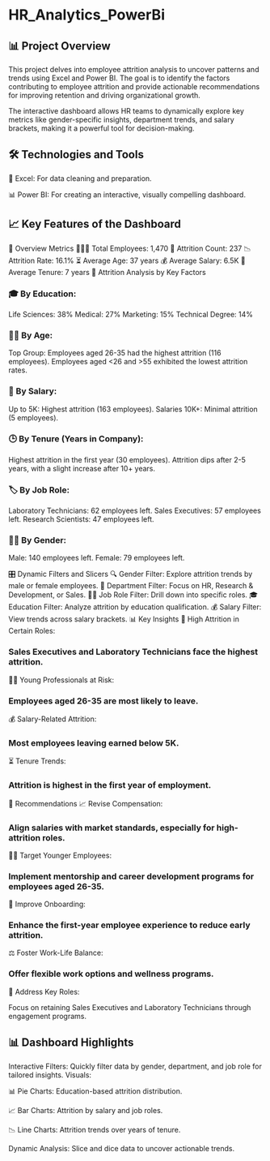 # HR_Analytics_PowerBi

## 📊 Project Overview

This project delves into employee attrition analysis to uncover patterns and trends using Excel and Power BI. The goal is to identify the factors contributing to employee attrition and provide actionable recommendations for improving retention and driving organizational growth.

The interactive dashboard allows HR teams to dynamically explore key metrics like gender-specific insights, department trends, and salary brackets, making it a powerful tool for decision-making.

## 🛠️ Technologies and Tools

📝 Excel: For data cleaning and preparation.

📊 Power BI: For creating an interactive, visually compelling dashboard.

## 📈 Key Features of the Dashboard

🏢 Overview Metrics
🧑‍🤝‍🧑 Total Employees: 1,470
🚪 Attrition Count: 237
📉 Attrition Rate: 16.1%
⏳ Average Age: 37 years
💰 Average Salary: 6.5K
📅 Average Tenure: 7 years
📌 Attrition Analysis by Key Factors

### 🎓 By Education:

Life Sciences: 38%
Medical: 27%
Marketing: 15%
Technical Degree: 14%

### 🧍‍♂️ By Age:

Top Group: Employees aged 26-35 had the highest attrition (116 employees).
Employees aged <26 and >55 exhibited the lowest attrition rates.

### 💸 By Salary:

Up to 5K: Highest attrition (163 employees).
Salaries 10K+: Minimal attrition (5 employees).

### 🕒 By Tenure (Years in Company):

Highest attrition in the first year (30 employees).
Attrition dips after 2-5 years, with a slight increase after 10+ years.

### 🏷️ By Job Role:

Laboratory Technicians: 62 employees left.
Sales Executives: 57 employees left.
Research Scientists: 47 employees left.

### 👨‍⚖️ By Gender:

Male: 140 employees left.
Female: 79 employees left.

🎛️ Dynamic Filters and Slicers
🔍 Gender Filter: Explore attrition trends by male or female employees.
🏢 Department Filter: Focus on HR, Research & Development, or Sales.
🧑‍💼 Job Role Filter: Drill down into specific roles.
🎓 Education Filter: Analyze attrition by education qualification.
💰 Salary Filter: View trends across salary brackets.
📊 Key Insights
💼 High Attrition in Certain Roles:

### Sales Executives and Laboratory Technicians face the highest attrition.
👩‍🎓 Young Professionals at Risk:

### Employees aged 26-35 are most likely to leave.
💰 Salary-Related Attrition:

### Most employees leaving earned below 5K.
⏳ Tenure Trends:

### Attrition is highest in the first year of employment.
🚀 Recommendations
📈 Revise Compensation:

### Align salaries with market standards, especially for high-attrition roles.
👩‍💻 Target Younger Employees:

### Implement mentorship and career development programs for employees aged 26-35.
🔄 Improve Onboarding:

### Enhance the first-year employee experience to reduce early attrition.
⚖️ Foster Work-Life Balance:

### Offer flexible work options and wellness programs.
🎯 Address Key Roles:

Focus on retaining Sales Executives and Laboratory Technicians through engagement programs.

## 📊 Dashboard Highlights
Interactive Filters: Quickly filter data by gender, department, and job role for tailored insights.
Visuals:

📊 Pie Charts: Education-based attrition distribution.

📈 Bar Charts: Attrition by salary and job roles.

📉 Line Charts: Attrition trends over years of tenure.

Dynamic Analysis: Slice and dice data to uncover actionable trends. 
